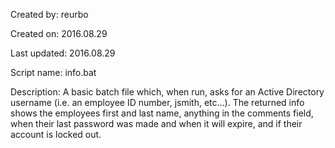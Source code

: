 Created by:		  reurbo

Created on:		  2016.08.29

Last updated:   2016.08.29

Script name:		info.bat

Description:    A basic batch file which, when run, asks for an Active Directory username (i.e. an employee ID number, jsmith, etc...). The returned info shows the employees first and last name, anything in the comments field, when their last password was made and when it will expire, and if their account is locked out.
